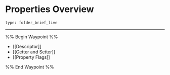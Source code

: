 # Properties Overview
 
```ccard
type: folder_brief_live
```
 
---

%% Begin Waypoint %%
- [[Descriptor]]
- [[Getter and Setter]]
- [[Property Flags]]

%% End Waypoint %%